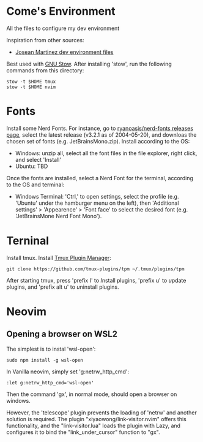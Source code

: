# Come's Environment

All the files to configure my dev environment

Inspiration from other sources:

- [Josean Martinez dev environment files](https://github.com/josean-dev/dev-environment-files)

Best used with [GNU Stow](https://www.gnu.org/software/stow/). After installing 'stow', run
the following commands from this directory:

    stow -t $HOME tmux
    stow -t $HOME nvim

# Fonts

Install some Nerd Fonts. For instance, go to [ryanoasis/nerd-fonts releases page](https://github.com/ryanoasis/nerd-fonts/releases),
select the latest release (v3.2.1 as of 2004-05-20), and downloas the chosen set of fonts (e.g. JetBrainsMono.zip). Install according
to the OS:

- Windows: unzip all, select all the font files in the file explorer, right click, and select 'Install'
- Ubuntu: TBD

Once the fonts are installed, select a Nerd Font for the terminal, according to the OS and terminal:

- Windows Terminal: 'Ctrl,' to open settings, select the profile (e.g. 'Ubuntu' under the hamburger menu on the left), then
  'Additional settings' > 'Appearence' > 'Font face' to select the desired font (e.g. 'JetBrainsMone Nerd Font Mono').

# Terninal

Install tmux.
Install [Tmux Plugin Manager](https://github.com/tmux-plugins/tpm):

    git clone https://github.com/tmux-plugins/tpm ~/.tmux/plugins/tpm

After starting tmux, press 'prefix I' to *I*nstall plugins, 'prefix u' to *u*pdate plugins, and 'prefix alt u' to
*u*ninstall plugins.

# Neovim

## Opening a browser on WSL2

The simplest is to instal 'wsl-open':

    sudo npm install -g wsl-open

In Vanilla neovim, simply set 'g:netrw_http_cmd':

    :let g:netrw_http_cmd='wsl-open'

Then the command 'gx', in normal mode, should open a browser on windows.

However, the 'telescope' plugin prevents the loading of 'netrw' and another solution is required.
The plugin "xiyaowong/link-visitor.nvim" offers this functionality, and the "link-visitor.lua" loads
the plugin with Lazy, and configures it to bind the "link_under_cursor" function to "<leader>gx".
